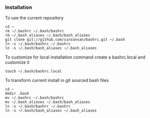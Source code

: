 ### Installation

To use the current repository 

```
cd ~
rm ~/.bashrc ~/.bash/bashrc
rm ~/.bash_aliases ~/.bash/bash_aliases
git clone git://github.com/sinsunsan/bashrc.git ~/.bash
ln -s ~/.bash/bashrc ~/.bashrc
ln -s ~/.bash/bash_aliases ~/.bash_aliases
```

To customize for local installation command create a bashrc.local and customize it 
```
touch ~/.bash/bashrc.local
```



To transform current install in git sourced bash files 
```
cd ~
mkdir .bash
mv ~/.bashrc ~/.bash/bashrc
mv ~/.bash_aliases ~/.bash/bash_aliases
ln -s ~/.bash/bashrc ~/.bashrc
ln -s ~/.bash/bash_aliases ~/.bash_aliases

```

